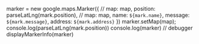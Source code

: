 marker = new google.maps.Marker({
      // map: map,
      position: parseLatLng(mark.position),
      // map: map,
      name: `${mark.name}`,
      message: `${mark.message}`,
      address: `${mark.address}`
    })
    marker.setMap(map);
    console.log(parseLatLng(mark.position))
    console.log(marker)
    // debugger
    displayMarkerInfo(marker)